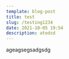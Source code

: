 ```yaml
---
template: blog-post
title: test
slug: /testing1234
date: 2021-10-05 19:54
description: atedsd
---
```

ageagsegsadgsdg